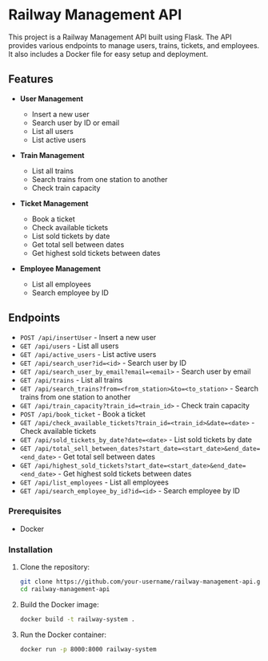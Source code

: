 # Railway Management API

This project is a Railway Management API built using Flask. The API provides various endpoints to manage users, trains, tickets, and employees. It also includes a Docker file for easy setup and deployment.

## Features

- **User Management**
  - Insert a new user
  - Search user by ID or email
  - List all users
  - List active users

- **Train Management**
  - List all trains
  - Search trains from one station to another
  - Check train capacity

- **Ticket Management**
  - Book a ticket
  - Check available tickets
  - List sold tickets by date
  - Get total sell between dates
  - Get highest sold tickets between dates

- **Employee Management**
  - List all employees
  - Search employee by ID

## Endpoints

- `POST /api/insertUser` - Insert a new user
- `GET /api/users` - List all users
- `GET /api/active_users` - List active users
- `GET /api/search_user?id=<id>` - Search user by ID
- `GET /api/search_user_by_email?email=<email>` - Search user by email
- `GET /api/trains` - List all trains
- `GET /api/search_trains?from=<from_station>&to=<to_station>` - Search trains from one station to another
- `GET /api/train_capacity?train_id=<train_id>` - Check train capacity
- `POST /api/book_ticket` - Book a ticket
- `GET /api/check_available_tickets?train_id=<train_id>&date=<date>` - Check available tickets
- `GET /api/sold_tickets_by_date?date=<date>` - List sold tickets by date
- `GET /api/total_sell_between_dates?start_date=<start_date>&end_date=<end_date>` - Get total sell between dates
- `GET /api/highest_sold_tickets?start_date=<start_date>&end_date=<end_date>` - Get highest sold tickets between dates
- `GET /api/list_employees` - List all employees
- `GET /api/search_employee_by_id?id=<id>` - Search employee by ID


### Prerequisites

- Docker

### Installation

1. Clone the repository:

   ```sh
   git clone https://github.com/your-username/railway-management-api.git
   cd railway-management-api

2. Build the Docker image:

   ```sh
   docker build -t railway-system .

4. Run the Docker container:

   ```sh
   docker run -p 8000:8000 railway-system
   
